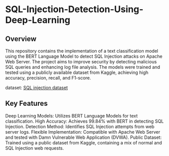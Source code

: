 # SQL-Injection-Detection-Using-Deep-Learning

## Overview

This repository contains the implementation of a text classification model using the BERT Language Model to detect SQL Injection attacks on Apache Web Server. The project aims to improve security by detecting malicious SQL queries and enhancing log file analysis. The models were trained and tested using a publicly available dataset from Kaggle, achieving high accuracy, precision, recall, and F1-score.

dataset: [SQL injection dataset](https://www.kaggle.com/datasets/sajid576/sql-injection-dataset)

## Key Features

Deep Learning Models: Utilizes BERT Language Models for text classification.
High Accuracy: Achieves 99.84% with BERT in detecting SQL Injection.
Detection Method: Identifies SQL Injection attempts from web server logs.
Flexible Implementation: Compatible with Apache Web Server and tested with Damn Vulnerable Web Application (DVWA).
Public Dataset: Trained using a public dataset from Kaggle, containing a mix of normal and SQL Injection web requests.
